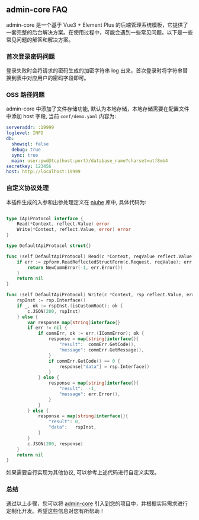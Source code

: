 ## admin-core FAQ
admin-core 是一个基于 Vue3 + Element Plus 的后端管理系统模板，它提供了一套完整的后台解决方案。在使用过程中，可能会遇到一些常见问题。以下是一些常见问题的解答和解决方案。
### 首次登录密码问题
登录失败时会将请求的密码生成的加密字符串 log 出来，首次登录时将字符串替换到表中对应用户的密码字段即可。

### OSS 路径问题
admin-core 中添加了文件存储功能, 默认为本地存储，本地存储需要在配置文件中添加 host 字段, 当前 `conf/demo.yaml` 内容为:
```yaml
serveraddr: :19999
loglevel: INFO
db:
  showsql: false
  debug: true
  sync: true
  main: user:pwd@tcp(host:port)/database_name?charset=utf8mb4
secretkey: 123456
host: http://localhost:19999
```
### 自定义协议处理
本插件生成的入参和出参处理定义在 [niuhe](https://github.com/ma-guo/niuhe/blob/master/protocol.go) 库中, 具体代码为:
```go

type IApiProtocol interface {
	Read(*Context, reflect.Value) error
	Write(*Context, reflect.Value, error) error
}

type DefaultApiProtocol struct{}

func (self DefaultApiProtocol) Read(c *Context, reqValue reflect.Value) error {
	if err := zpform.ReadReflectedStructForm(c.Request, reqValue); err != nil {
		return NewCommError(-1, err.Error())
	}
	return nil
}

func (self DefaultApiProtocol) Write(c *Context, rsp reflect.Value, err error) error {
	rspInst := rsp.Interface()
	if _, ok := rspInst.(isCustomRoot); ok {
		c.JSON(200, rspInst)
	} else {
		var response map[string]interface{}
		if err != nil {
			if commErr, ok := err.(ICommError); ok {
				response = map[string]interface{}{
					"result":  commErr.GetCode(),
					"message": commErr.GetMessage(),
				}
				if commErr.GetCode() == 0 {
					response["data"] = rsp.Interface()
				}
			} else {
				response = map[string]interface{}{
					"result":  -1,
					"message": err.Error(),
				}
			}
		} else {
			response = map[string]interface{}{
				"result": 0,
				"data":   rspInst,
			}
		}
		c.JSON(200, response)
	}
	return nil
}
```
如果需要自行实现为其他协议, 可以参考上述代码进行自定义实现。
### 总结
通过以上步骤，您可以将 [admin-core](https://github.com/ma-guo/admin-core) 引入到您的项目中，并根据实际需求进行定制化开发。希望这些信息对您有所帮助！
